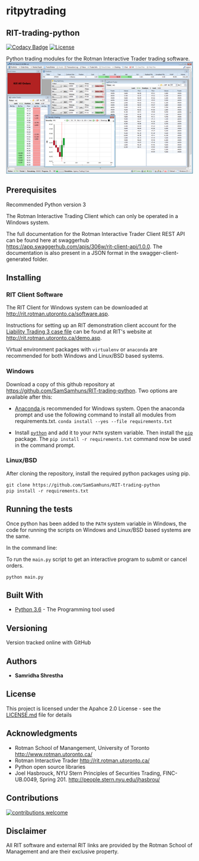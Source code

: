 # ritpytrading
## RIT-trading-python

[![Codacy Badge](https://api.codacy.com/project/badge/Grade/5412099a50854132801b34e4e65bb327)](https://www.codacy.com/app/samhunsadamant/RIT-trading-python?utm_source=github.com&amp;utm_medium=referral&amp;utm_content=SamSamhuns/RIT-trading-python&amp;utm_campaign=Badge_Grade) [![License](https://img.shields.io/badge/License-Apache%202.0-blue.svg)](https://opensource.org/licenses/Apache-2.0)

Python trading modules for the Rotman Interactive Trader trading software.
<img src='https://raw.githubusercontent.com/SamSamhuns/RIT-trading-python/master/rit_image.PNG'>

## Prerequisites
Recommended Python version 3

The Rotman Interactive Trading Client which can only be operated in a Windows system.

The full documentation for the Rotman Interactive Trader Client REST API can be found here at swaggerhub https://app.swaggerhub.com/apis/306w/rit-client-api/1.0.0. The documentation is also present in a JSON format in the swagger-client-generated folder.


## Installing

### RIT Client Software
The RIT Client for Windows system can be downloaded at http://rit.rotman.utoronto.ca/software.asp.

Instructions for setting up an RIT demonstration client account for the <a href="cases/RIT - Case Brief - LT3 - Dynamic Order Arrival.pdf">Liability Trading 3 case file</a> can be found at RIT's website at http://rit.rotman.utoronto.ca/demo.asp.

Virtual environment packages with `virtualenv` or `anaconda` are recommended for both Windows and Linux/BSD based systems.

### Windows

Download a copy of this github repository at https://github.com/SamSamhuns/RIT-trading-python.
Two options are available after this:

-    <a href='https://www.anaconda.com/download/#macos'>Anaconda </a> is recommended for Windows system.
Open the anaconda prompt and use the following command to install all modules from requirements.txt.
`conda install --yes --file requirements.txt`

-    Install <a href='https://www.python.org/downloads/'>`python`</a> and add it to your `PATH` system variable. Then install the <a  href='https://github.com/BurntSushi/nfldb/wiki/Python-&-pip-Windows-installation'>`pip`</a> package.                The `pip install -r requirements.txt` command now be used in the command prompt.

### Linux/BSD

After cloning the repository, install the required python packages using pip.
```
git clone https://github.com/SamSamhuns/RIT-trading-python
pip install -r requirements.txt
```

## Running the tests

Once python has been added to the `PATH` system variable in Windows, the code for running the scripts on Windows and Linux/BSD based systems are the same.


In the command line:

To run the `main.py` script to get an interactive program to submit or cancel orders.
```
python main.py
```


## Built With

-   [Python 3.6](https://www.python.org/downloads/release/python-360/) - The Programming tool used

## Versioning

Version tracked online with GitHub

## Authors

-   **Samridha Shrestha**

## License

This project is licensed under the Apahce 2.0 License - see the [LICENSE.md](LICENSE.md) file for details

## Acknowledgments
  
-   Rotman School of Manangement, University of Toronto http://www.rotman.utoronto.ca/
-   Rotman Interactive Trader http://rit.rotman.utoronto.ca/
-   Python open source libraries
-   Joel Hasbrouck, NYU Stern Principles of Securities Trading, FINC-UB.0049, Spring 201. http://people.stern.nyu.edu/jhasbrou/

## Contributions  

[![contributions welcome](https://img.shields.io/badge/contributions-welcome-brightgreen.svg?style=flat)](https://github.com/SamSamhuns)

## Disclaimer

All RIT software and external RIT links are provided by the Rotman School of Management and are their exclusive property.
